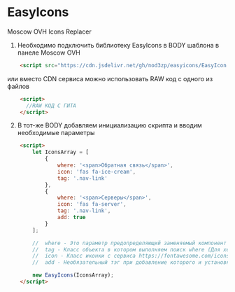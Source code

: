 # EasyIcons
Moscow OVH Icons Replacer


1. Необходимо подключить библиотеку EasyIcons в BODY шаблона в панеле Moscow OVH
```html
    <script src="https://cdn.jsdelivr.net/gh/nod3zp/easyicons/EasyIcon.min.js"></script>
```
или вместо CDN сервиса можно использовать RAW код с одного из файлов
```html
    <script>
      //RAW КОД С ГИТА
    </script>
```

2. В тот-же BODY добавляем инициализацию скрипта и вводим необходимые параметры
```html
    <script>
        let IconsArray = [
            {
                where: '<span>Обратная связь</span>',
                icon: 'fas fa-ice-cream',
                tag: '.nav-link'
            },
            {
                where: '<span>Серверы</span>',
                icon: 'fas fa-server',
                tag: '.nav-link',
                add: true
            }
        ];

        //  where - Это параметр предопределяющий заменяемый компонент
        //  tag - Класс объекта в котором выполняем поиск where (Для хеадера это .nav-link)
        //  icon - Класс иконки с сервиса https://fontawesome.com/icons
        //  add - Необязательный тэг при добавление которого и установке его значения на TRUE будет не заменяться текст а добавляться иконка к тексту

        new EasyIcons(IconsArray);
    </script>
```
